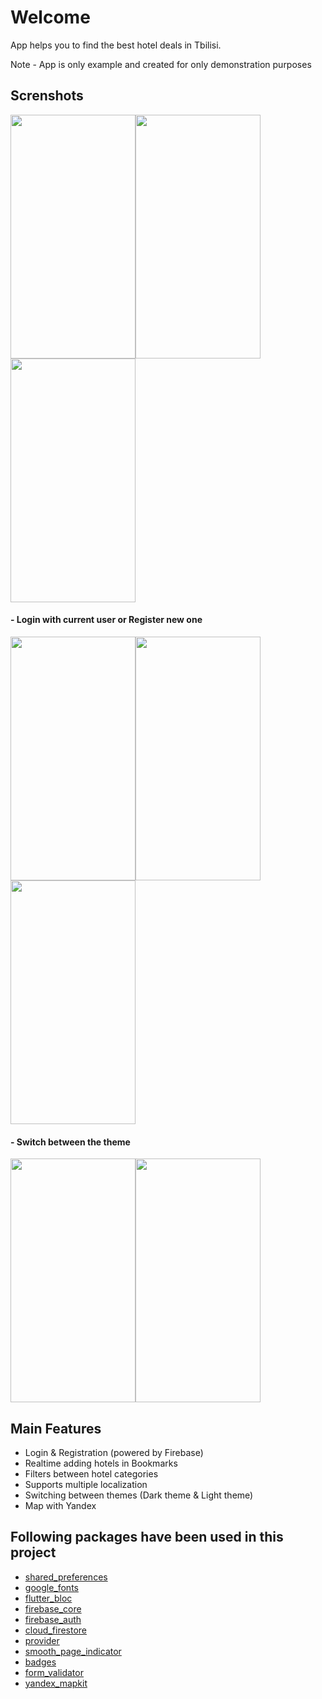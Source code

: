 # Welcome

App helps you to find the best hotel deals in Tbilisi.

Note - App is only example and created for only demonstration purposes

## Screnshots
<img src="https://user-images.githubusercontent.com/56077514/194417858-d9493bf5-2900-4133-9c0f-11b3b10d502f.png" style="width: 200px; height:390px"><img src="https://user-images.githubusercontent.com/56077514/194601204-59819cd6-9bc8-4851-84c8-594bba5f4b82.png" style="width: 200px; height:390px"><img src="https://user-images.githubusercontent.com/56077514/194602190-d0ee5448-565a-48da-aed4-377345b4c5e8.png" style="width: 200px; height:390px">

#### - Login with current user or Register new one
<img src="https://user-images.githubusercontent.com/56077514/194603447-64b2b586-e292-4fc2-81d6-31905b587b8a.png" style="width: 200px; height:390px"><img src="https://user-images.githubusercontent.com/56077514/194604012-1db246a2-d84e-4984-ba19-1f40eeae17b4.png" style="width: 200px; height:390px"><img src="https://user-images.githubusercontent.com/56077514/194602986-44bae324-b601-4af1-aeed-4106dacc7bb7.png" style="width: 200px; height:390px">

#### - Switch between the theme 
<img src="https://user-images.githubusercontent.com/56077514/194608893-5cc6fdb2-bf1e-42f8-a37a-d99c46425ed2.png" style="width: 200px; height:390px"><img src="https://user-images.githubusercontent.com/56077514/194610820-b8401b2f-cfbd-47ef-a3fc-38ca0c529508.png" style="width: 200px; height:390px">

## Main Features

 - Login & Registration (powered by Firebase)
 - Realtime adding hotels in Bookmarks
 - Filters between hotel categories
 - Supports multiple localization
 - Switching between themes (Dark theme & Light theme)
 - Map with Yandex

## Following packages have been used in this project

- [shared_preferences](https://pub.dev/packages/shared_preferences)
- [google_fonts](https://pub.dev/packages/google_fonts)
- [flutter_bloc](https://pub.dev/packages/flutter_bloc)
- [firebase_core](https://pub.dev/packages/firebase_core)
- [firebase_auth](https://pub.dev/packages/firebase_auth)
- [cloud_firestore](https://pub.dev/packages/cloud_firestore)
- [provider](https://pub.dev/packages/provider)
- [smooth_page_indicator](https://pub.dev/packages/smooth_page_indicator)
- [badges](https://pub.dev/packages/badges)
- [form_validator](https://pub.dev/packages/form_validator)
- [yandex_mapkit](https://pub.dev/packages/yandex_mapkit)
